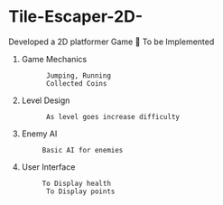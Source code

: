 # Tile-Escaper-2D-
Developed a 2D platformer Game
	To be Implemented

1.	Game Mechanics
           
              Jumping, Running
              Collected Coins

2.	Level Design

              As level goes increase difficulty

3.	Enemy AI

             Basic AI for enemies

4.	User Interface

             To Display health
              To Display points

